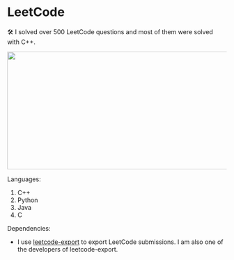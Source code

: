 # LeetCode
🛠 I solved over 500 LeetCode questions and most of them were solved with C++.

<img src="https://user-images.githubusercontent.com/9346460/228109656-05ffdf13-7414-4564-8b91-c811fff428cc.png"  width="600" height="270">

Languages:

1. C++
2. Python
3. Java
4. C

Dependencies:

* I use [leetcode-export](https://github.com/NeverMendel/leetcode-export) to export LeetCode submissions. I am also one of the developers of leetcode-export.
